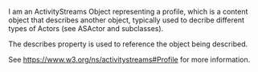 I am an ActivityStreams Object representing a profile, which is a content object that describes another object, typically used to decribe different types of Actors (see ASActor and subclasses).

The describes property is used to reference the object being described.

See https://www.w3.org/ns/activitystreams#Profile for more information.